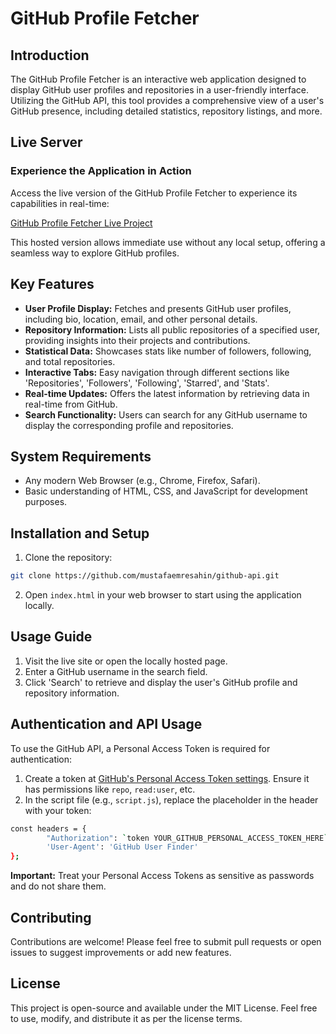 # GitHub Profile Fetcher

## Introduction

The GitHub Profile Fetcher is an interactive web application designed to display GitHub user profiles and repositories in a user-friendly interface. Utilizing the GitHub API, this tool provides a comprehensive view of a user's GitHub presence, including detailed statistics, repository listings, and more.

## Live Server
### Experience the Application in Action

Access the live version of the GitHub Profile Fetcher to experience its capabilities in real-time:

[GitHub Profile Fetcher Live Project](https://projects.mustafaemresahin.com/github-api)

This hosted version allows immediate use without any local setup, offering a seamless way to explore GitHub profiles.

## Key Features

- **User Profile Display:** Fetches and presents GitHub user profiles, including bio, location, email, and other personal details.
- **Repository Information:** Lists all public repositories of a specified user, providing insights into their projects and contributions.
- **Statistical Data:** Showcases stats like number of followers, following, and total repositories.
- **Interactive Tabs:** Easy navigation through different sections like 'Repositories', 'Followers', 'Following', 'Starred', and 'Stats'.
- **Real-time Updates:** Offers the latest information by retrieving data in real-time from GitHub.
- **Search Functionality:** Users can search for any GitHub username to display the corresponding profile and repositories.

## System Requirements

- Any modern Web Browser (e.g., Chrome, Firefox, Safari).
- Basic understanding of HTML, CSS, and JavaScript for development purposes.

## Installation and Setup

1. Clone the repository:
```bash
git clone https://github.com/mustafaemresahin/github-api.git
```
2. Open `index.html` in your web browser to start using the application locally.

## Usage Guide

1. Visit the live site or open the locally hosted page.
2. Enter a GitHub username in the search field.
3. Click 'Search' to retrieve and display the user's GitHub profile and repository information.

## Authentication and API Usage

To use the GitHub API, a Personal Access Token is required for authentication:

1. Create a token at [GitHub's Personal Access Token settings](https://github.com/settings/tokens). Ensure it has permissions like `repo`, `read:user`, etc.
2. In the script file (e.g., `script.js`), replace the placeholder in the header with your token:

```bash
const headers = {
        "Authorization": `token YOUR_GITHUB_PERSONAL_ACCESS_TOKEN_HERE`,
        'User-Agent': 'GitHub User Finder'
};
```


**Important:** Treat your Personal Access Tokens as sensitive as passwords and do not share them.

## Contributing

Contributions are welcome! Please feel free to submit pull requests or open issues to suggest improvements or add new features.

## License

This project is open-source and available under the MIT License. Feel free to use, modify, and distribute it as per the license terms.
